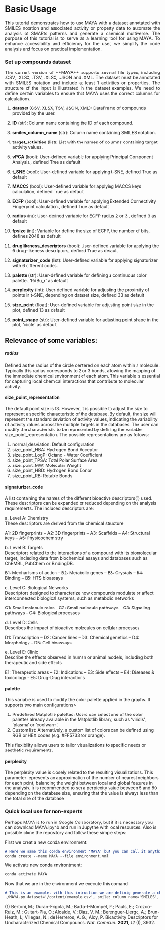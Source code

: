 # **Basic Usage**

<p align='justify'>
This tutorial demonstrates how to use MAYA with a dataset annotated with SMILES notation and associated activity or property data to automate the analysis of SMARts patterns and generate a chemical multiverse. The purpose of this tutorial is to serve as a learning tool for using MAYA. To enhance accessibility and efficiency for the user, we simplify the code analysis and focus on practical implementation.

### Set up compounds dataset  
<p align='justify'>
The current version of **MAYA** supports several file types, including .CSV, .XLSX, .TSV, .XLSX, .JSON and .XML.  
The dataset must be annotated with SMILES notation and include at least 1 activities or properties. The structure of the input is illustrated in the dataset examples. We need to define certain variables to ensure that MAYA uses the correct columns for calculations.

1. **dataset** (CSV, XLSX, TSV, JSON, XML): DataFrame of compounds provided by the user.

2. **ID** (str): Column name containing the ID of each compound. 

3. **smiles\_column\_name** (str): Column name containing SMILES notation.

4. **target\_activities** (list): List with the names of columns containing target activity values.

5. **vPCA** (bool): User-defined variable for applying Principal Component Analysis., defined True as default

6. **t\_SNE** (bool): User-defined variable for applying t-SNE, defined True as default

7. **MACCS** (bool): User-defined variable for applying MACCS keys calculation, defined True as default

8. **ECFP** (bool): User-defined variable for applying Extended Connectivity Fingerprint calculation., defined True as default

9. **radius** (int): User-defined variable for ECFP radius 2 or 3., defined 3 as default

10. **fpsize** (int): Variable for define the size of ECFP, the number of bits, defines 2048 as default

11. **druglikeness\_descriptors** (bool): User-defined variable for applying the 6 drug-likeness descriptors, defined True as default

12. **signaturizer\_code** (list): User-defined variable for applying signaturizer with 6 different codes.

13. **palette** (str): User-defined variable for defining a continuous color palette., ‘RdBu\_r’ as default

14. **perplexity** (int): User-defined variable for adjusting the proximity of points in t-SNE, depending on dataset size, defined 33 as default

15. **size\_point** (float): User-defined variable for adjusting point size in the plot, defined 13 as default

16. **point\_shape** (str): User-defined variable for adjusting point shape in the plot, ‘circle’ as default

## Relevance of some variables:
<p align='justify'>
   
##### **radius**  
Defined as the radius of the circle centered on each atom within a molecule. Typically this radius corresponds to 2 or 3 bonds, allowing the mapping of the immediate chemical environment of each atom. This variable is essential for capturing local chemical interactions that contribute to molecular activity.

#### **size_point_representation**
The default point size is 13. However, it is possible to adjust the size to represent a specific characteristic of the database. By default, the size will represent the standard deviation of activity values, indicating the variability of activity values across the multiple targets in the databases. The user can modify the characteristic to be represented by defining the variable size_point_representation. The possible representations are as follows:

1. normal_desviation: Default configuration
2. size_point_HBA: Hydrogen Bond Acceptor
3. size_point_LogP: Octano - Water Coefficient
4. size_point_TPSA: Total Polar Surface Area
5. size_point_MW: Molecular Weight
6. size_point_HBD: Hydrogen Bond Donor
7. size_point_RB: Rotable Bonds

#### **signaturizer\_code**  
A list containing the names of the different bioactive descriptors(1) used. These descriptors can be expanded or reduced depending on the analysis requirements. The included descriptors are:

a. Level A: Chemistry  
These descriptors are derived from the chemical structure

A1: 2D fingerprints  – A2: 3D fingerprints  – A3: Scaffolds  – A4: Structural keys  –  A5: Physicochemistry

b. Level B: Targets  
Descriptors related to the interactions of a compound with its biomolecular target, including data from biochemical assays and databases such as ChEMBL, PubChem or BindingDB.  
   
B1: Mechanisms of action  – B2: Metabolic genes – B3: Crystals – B4: Binding – B5: HTS bioassays

c. Level C: Biological Networks  
Descriptors designed to characterize how compounds modulate or affect interconnected biological systems, such as metabolic networks

C1: Small molecule roles – C2: Small molecule pathways – C3: Signaling pathways – C4: Biological processes

d. Level D: Cells  
Describes the impact of bioactive molecules on cellular processes

D1: Transcription – D2: Cancer lines – D3: Chemical genetics – D4: Morphology – D5: Cell bioassays

e. Level E: Clinic  
Describe the effects observed in human or animal models, including both therapeutic and side effects

E1: Therapeutic areas – E2: Indications – E3: Side effects – E4: Diseases & toxicology – E5: Drug-Drug interactions

#### **palette**  
This variable is used to modify the color palette applied in the graphs. It supports two main configurations\>

1. Predefined Matplotlib palettes: Users can select one of the color palettes already available in the Matplotlib library, such as ‘viridis’, ‘plasma’ or ‘coolwarm’.  
2. Custom list: Alternatively, a custom list of colors can be defined using RGB or HEX codes (e.g. \#FF5733 for orange).

This flexibility allows users to tailor visualizations to specific needs or aesthetic requirements.

#### **perplexity**  
The perplexity value is closely related to the resulting visualizations. This parameter represents an approximation of the number of nearest neighbors for each point, balancing the weight between local and global features in the analysis. It is recommended to set a perplexity value between 5 and 50 depending on the database size, ensuring that the value is always less than the total size of the database

### Quick local use for non-experts

Perhaps MAYA is to run in Google Colaboratory, but if it is necessary you can download MAYA.ipynb and run in Jupythe with local resources. Also is possible clone the repository and follow these simple steps:

First we creat a new conda environment:
```markdown
# Here we name this conda environment 'MAYA' but you can call it anything you like
conda create --name MAYA --file environment.yml
```
We activate new conda environtment:
```markdown
conda activate MAYA
```
Now that we are in the environment we execute this comand
```markdown
# This is an example, with this intruction we are definig generate a chemical multiverse wit PCA ans t-SNE and just ECFP
./MAYA.py dataset='/content/example.csv', smiles_column_name='SMILES', target_activities=['Target_1', 'Target_2', 'Target_3'], MACCS=False, ECFP=True, MD=False, vPCA=True, t-SNE=True
``` 

(1)	Bertoni, M.; Duran-Frigola, M.; Badia-I-Mompel, P.; Pauls, E.; Orozco-Ruiz, M.; Guitart-Pla, O.; Alcalde, V.; Diaz, V. M.; Berenguer-Llergo, A.; Brun-Heath, I.; Villegas, N.; de Herreros, A. G.; Aloy, P. Bioactivity Descriptors for Uncharacterized Chemical Compounds. *Nat. Commun.* **2021**, *12* (1), 3932\.

